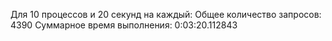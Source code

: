 Для 10 процессов и 20 секунд на каждый:
    Общее количество запросов: 4390
    Суммарное время выполнения: 0:03:20.112843
